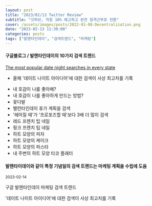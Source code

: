 ```yaml
---
layout: post
title: "2023/02/13 Twitter Review"
subtitle: "깃허브, 직원 10% 해고하고 완전 원격근무로 전환"
cover: /assets/images/posts/2022-01-08-Decentralization.png
date: "2023-02-13 11:30:00"
categories: posts
tags: ["발렌타인데이", "검색트렌드", "마케팅"]
---
```


<div class="row mb-3">
    <div class="col-xl-5 col-lg-12">
        <h4 class="mb-3">구글블로그 / 발렌타인데이의 10가지 검색 트렌드</h4>
        <p class="mb-3">
            <a href="https://blog.google/products/search/valentines-day-google-search-trends/">The most popular date night searches in every state</a>
        </p>
        <p class="mb-3">
            <ul>
                <li>올해 '데이트 나이트 아이디어'에 대한 검색이 사상 최고치를 기록</li>
            </ul>
        </p>
        <p class="mb-3">
            <ul>
                <li>내 호감이 나를 좋아해?</li>
                <li>내 호감이 나를 좋아하게 만드는 방법?</li>
                <li>꽃다발</li>
                <li>밸런타인데이 휴가 계획을 검색</li>
                <li>'헤어질 때'가 '프로포즈할 때'보다 3배 더 많이 검색</li>
                <li>레드 프렌치 팁 네일</li>
                <li>핑크 프렌치 팁 네일</li>
                <li>하트 모양의 피자</li>
                <li>하트 모양의 케이크</li>
                <li>하트 모양의 파스타</li>
                <li>내 주변의 하트 모양 타코 플래터</li>
            </ul>
        </p>
    </div>
    <div class="col-xl-7 col-lg-12 p-3">
        <h4 class="mb-3">
            발렌타이데이와 같이 특정 기념일의 검색 트렌드는 마케팅 계획을 수립에 도움
        </h4>
        <p class="mb-3">
            <small>2023-02-14</small>
        </p>
        <p class="mb-3">
            <span class="badge badge-outline-secondary">구글</span>
            <span class="badge badge-outline-secondary">발렌타인데이</span>
            <span class="badge badge-outline-secondary">마케팅</span>
            <span class="badge badge-outline-secondary">검색</span>
            <span class="badge badge-outline-secondary">트렌드</span>
        </p>
        <p class="mb-3">
            '데이트 나이트 아이디어'에 대한 검색이 사상 최고치를 기록
        </p>
    </div>
</div>